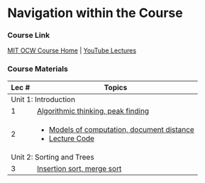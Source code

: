 # Navigation within the Course

### Course Link
[MIT OCW Course Home](https://ocw.mit.edu/courses/electrical-engineering-and-computer-science/6-006-introduction-to-algorithms-fall-2011/index.htm) |
[YouTube Lectures](https://www.youtube.com/watch?v=HtSuA80QTyo&list=PLUl4u3cNGP61Oq3tWYp6V_F-5jb5L2iHb)

### Course Materials
<table>
  <thead>
    <tr>
      <th>Lec #</th>
      <th>Topics</th>
    </tr>
  </thead>
  <tbody>
    <tr>
      <td colspan=2>Unit 1: Introduction</td>
    </tr>
    <tr>
      <td>1</td>
      <td>
        <a href="Lecture Notes/MIT6_006F11_lec01.pdf">
            Algorithmic thinking, peak finding
        </a>
      </td>
    </tr>
    <tr>
      <td>2</td>
      <td>
        <ul>
          <li><a href="Lecture Notes/MIT6_006F11_lec02.pdf">
            Models of computation, document distance
          </a></li>
          <li><a href="Lecture Notes/lec02_code">
            Lecture Code
          </a></li>
        </ul>
      </td>
    </tr>
    <tr>
      <td colspan=2>Unit 2: Sorting and Trees</td>
    </tr>
    <tr>
      <td>3</td>
      <td>
        <a href="Lecture Notes/MIT6_006F11_lec03.pdf">
            Insertion sort, merge sort
        </a>
      </td>
    </tr>
  </tbody>
</table>

